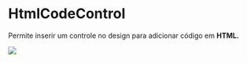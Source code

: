 # HtmlCodeControl

Permite inserir um controle no design para adicionar código em **HTML.**

![](http://www.gvinci.com.br/manual/htmlcodegv5.zoom80.png)


